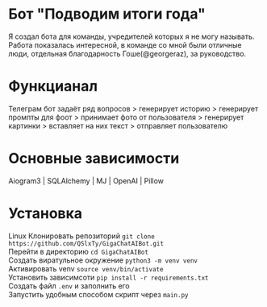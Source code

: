 # Бот "Подводим итоги года"

Я создал бота для команды, учредителей которых я не могу называть. Работа показалась интересной, в команде со мной были отличные люди, отдельная благодарность Гоше(@georgeraz), за руководство.

# Функцианал

Телеграм бот задаёт ряд вопросов > генерирует историю > генерирует промпты для фоот > принимает фото от пользователя > генерирует картинки > вставляет на них текст > отправляет пользователю

# Основные зависимости

Aiogram3 | SQLAlchemy | MJ | OpenAI | Pillow

# Установка

Linux
Клонировать репозиторий ```git clone https://github.com/QSlxTy/GigaChatAIBot.git```  
Перейти в директорию ```cd GigaChatAIBot```  
Создать виратульное окружение ```python3 -m venv venv```  
Активировать venv ```source venv/bin/activate```  
Установить зависимсоти ```pip install -r requirements.txt```  
Создать файл ```.env``` и заполнить его  
Запустить удобным способом скрипт через ```main.py```
